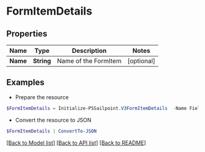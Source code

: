 # FormItemDetails
## Properties

Name | Type | Description | Notes
------------ | ------------- | ------------- | -------------
**Name** | **String** | Name of the FormItem | [optional] 

## Examples

- Prepare the resource
```powershell
$FormItemDetails = Initialize-PSSailpoint.V3FormItemDetails  -Name Field1
```

- Convert the resource to JSON
```powershell
$FormItemDetails | ConvertTo-JSON
```

[[Back to Model list]](../README.md#documentation-for-models) [[Back to API list]](../README.md#documentation-for-api-endpoints) [[Back to README]](../README.md)

